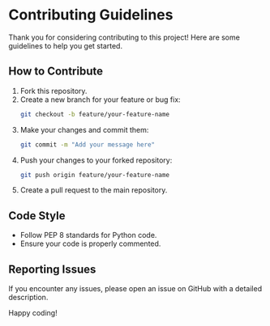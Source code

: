 # Contributing Guidelines

Thank you for considering contributing to this project! Here are some guidelines to help you get started.

## How to Contribute
1. Fork this repository.
2. Create a new branch for your feature or bug fix:
   ```bash
   git checkout -b feature/your-feature-name
   ```
3. Make your changes and commit them:
   ```bash
   git commit -m "Add your message here"
   ```
4. Push your changes to your forked repository:
   ```bash
   git push origin feature/your-feature-name
   ```
5. Create a pull request to the main repository.

## Code Style
- Follow PEP 8 standards for Python code.
- Ensure your code is properly commented.

## Reporting Issues
If you encounter any issues, please open an issue on GitHub with a detailed description.

Happy coding!
